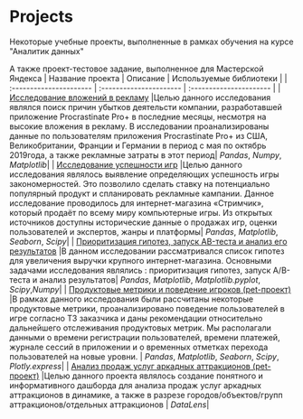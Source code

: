 # Projects
Некоторые учебные проекты, выполненные в рамках обучения на курсе "Аналитик данных"

А также проект-тестовое задание, выполненное для Мастерской Яндекса
| Название проекта | Описание | Используемые библиотеки |
| :---------------------- | :---------------------- | :---------------------- |
| [Исследование вложений в рекламу](https://github.com/MikhailGoryaev/Projects/blob/main/%D0%98%D1%81%D1%81%D0%BB%D0%B5%D0%B4%D0%BE%D0%B2%D0%B0%D0%BD%D0%B8%D0%B5%20%D0%B2%D0%BB%D0%BE%D0%B6%D0%B5%D0%BD%D0%B8%D0%B9%20%D0%B2%20%D1%80%D0%B5%D0%BA%D0%BB%D0%B0%D0%BC%D1%83.ipynb) |Целью данного исследования являлся поиск причин убытков деятельсти компании, разработавшей приложение Procrastinate Pro+ в последние месяцы, несмотря на высокие вложения в рекламу. В исследовании проанализированы данные по пользователям приложения Procrastinate Pro+ из США, Великобритании, Франции и Германии в период с мая по октябрь 2019года, а также рекламные затраты в этот период| *Pandas*, *Numpy*, *Matplotlib*| 
| [Исследование успешности игр](https://github.com/MikhailGoryaev/Projects/blob/main/%D0%98%D1%81%D1%81%D0%BB%D0%B5%D0%B4%D0%BE%D0%B2%D0%B0%D0%BD%D0%B8%D0%B5_%D1%83%D1%81%D0%BF%D0%B5%D1%88%D0%BD%D0%BE%D1%81%D1%82%D0%B8_%D0%B8%D0%B3%D1%80.ipynb) |Целью данного исследования являлось выявление определяющих успешность игры закономерностей. Это позволило сделать ставку на потенциально популярный продукт и спланировать рекламные кампании. Данное исследование проводилось для интернет-магазина «Стримчик», который продаёт по всему миру компьютерные игры. Из открытых источников доступны исторические данные о продажах игр, оценки пользователей и экспертов, жанры и платформы| *Pandas*, *Matplotlib*, *Seaborn*, *Scipy*| 
| [Приоритизация гипотез, запуск AB-теста и анализ его результатов](https://github.com/MikhailGoryaev/Projects/blob/main/%D0%9F%D1%80%D0%B8%D0%BE%D1%80%D0%B8%D1%82%D0%B8%D0%B7%D0%B0%D1%86%D0%B8%D1%8F%20%D0%B3%D0%B8%D0%BF%D0%BE%D1%82%D0%B5%D0%B7%2C%20%D0%B7%D0%B0%D0%BF%D1%83%D1%81%D0%BA%20AB-%D1%82%D0%B5%D1%81%D1%82%D0%B0%20%D0%B8%20%D0%B0%D0%BD%D0%B0%D0%BB%D0%B8%D0%B7%20%D1%80%D0%B5%D0%B7%D1%83%D0%BB%D1%8C%D1%82%D0%B0%D1%82%D0%BE%D0%B2.ipynb) |В данном исследовании рассматривался список гипотез для увеличения выручки крупного интернет-магазина. Основными задачами исследования являлись : приоритизация гипотез, запуск A/B-теста и анализ результатов| *Pandas*, *Matplotlib*, *Matplotlib.pyplot*, *Scipy*,*Numpy*|
| [Продуктовые метрики и поведение игроков (pet-проект)](https://github.com/MikhailGoryaev/Projects/blob/main/%D0%9F%D1%80%D0%BE%D0%B4%D1%83%D0%BA%D1%82%D0%BE%D0%B2%D1%8B%D0%B5%20%D0%BC%D0%B5%D1%82%D1%80%D0%B8%D0%BA%D0%B8%20%D0%B8%20%D0%BF%D0%BE%D0%B2%D0%B5%D0%B4%D0%B5%D0%BD%D0%B8%D0%B5%20%D0%B8%D0%B3%D1%80%D0%BE%D0%BA%D0%BE%D0%B2.ipynb) |В рамках данного исследования были рассчитаны некоторые продуктовые метрики, проанализировано поведение пользователей в игре согласно ТЗ заказчика и даны рекомендации относительно дальнейшего отслеживания продуктовых метрик. Мы располагали данными о времени регистрации пользователей, времени платежей, журнале сессий в приложении и о временных отметках перехода пользователей на новые уровни. | *Pandas*, *Matplotlib*, *Seaborn*, *Scipy*, *Plotly.express*| 
| [Анализ продаж услуг аркадных аттракционов (pet-проект)](https://datalens.yandex/uwceqbjjni16j) |Целью данного проекта являлось создание понятного и информативного дашборда для анализа продаж услуг аркадных аттракционов в динамике, а также в разрезе городов/объектов/групп аттракционов/отдельных аттракционов | *DataLens*|
